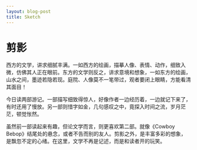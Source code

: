 ```yaml
---
layout: blog-post
title: Sketch
---
```


# 剪影

西方的文学，讲求细腻丰满。一如西方的绘画，描摹人像、表情、动作，细致入微，仿佛其人正在眼前。东方的文学则反之，讲求意境和想象，一如东方的绘画，山水之间，墨迹若隐若现。庭院、人像莫不一笔带过，观者要闭上眼睛，方能看清其面目！

今日读两部游记。一部描写细致得惊人，好像作者一边经历着，一边就记下来了，有时还用了慢放。另一部则惜字如金，几句感叹之中，竟探入时间之流，岁月茫茫，顿觉怅然。

虽然前一部读起来有趣，但论文学而言，则更喜欢第二部。就像《Cowboy Bebop》结尾处的悬念，或者不告而别的友人。剪影之外，是丰富多彩的想象，是飘忽不定的心绪。在这里，文学不再是记述，而是和读者开的玩笑。
